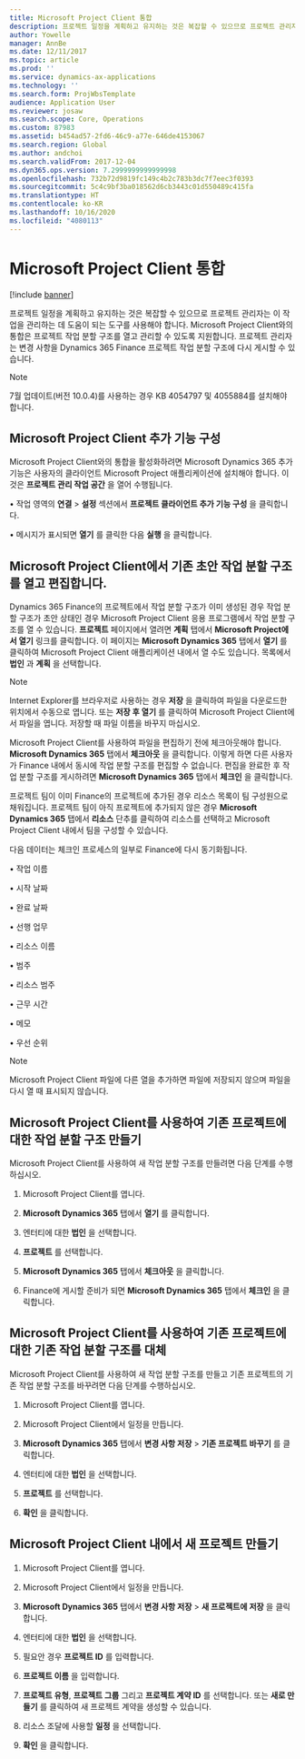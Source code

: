 ```yaml
---
title: Microsoft Project Client 통합
description: 프로젝트 일정을 계획하고 유지하는 것은 복잡할 수 있으므로 프로젝트 관리자는 이 작업을 관리하는 데 도움이 되는 도구를 사용해야 합니다. Microsoft Project Client와의 통합은 프로젝트 작업 분할 구조를 열고 관리할 수 있도록 지원합니다.
author: Yowelle
manager: AnnBe
ms.date: 12/11/2017
ms.topic: article
ms.prod: ''
ms.service: dynamics-ax-applications
ms.technology: ''
ms.search.form: ProjWbsTemplate
audience: Application User
ms.reviewer: josaw
ms.search.scope: Core, Operations
ms.custom: 87983
ms.assetid: b454ad57-2fd6-46c9-a77e-646de4153067
ms.search.region: Global
ms.author: andchoi
ms.search.validFrom: 2017-12-04
ms.dyn365.ops.version: 7.2999999999999998
ms.openlocfilehash: 732b72d9819fc149c4b2c783b3dc7f7eec3f0393
ms.sourcegitcommit: 5c4c9bf3ba018562d6cb3443c01d550489c415fa
ms.translationtype: HT
ms.contentlocale: ko-KR
ms.lasthandoff: 10/16/2020
ms.locfileid: "4080113"
---
```

# <a name="microsoft-project-client-integration"></a>Microsoft Project Client 통합

[!include [banner](../includes/banner.md)]

프로젝트 일정을 계획하고 유지하는 것은 복잡할 수 있으므로 프로젝트 관리자는 이 작업을 관리하는 데 도움이 되는 도구를 사용해야 합니다. Microsoft Project Client와의 통합은 프로젝트 작업 분할 구조를 열고 관리할 수 있도록 지원합니다. 프로젝트 관리자는 변경 사항을 Dynamics 365 Finance 프로젝트 작업 분할 구조에 다시 게시할 수 있습니다.

> [!NOTE]
> 7월 업데이트(버전 10.0.4)를 사용하는 경우 KB 4054797 및 4055884를 설치해야 합니다.

## <a name="configure-the-microsoft-project-client-add-in"></a>Microsoft Project Client 추가 기능 구성
Microsoft Project Client와의 통합을 활성화하려면 Microsoft Dynamics 365 추가 기능은 사용자의 클라이언트 Microsoft Project 애플리케이션에 설치해야 합니다. 이것은 **프로젝트 관리 작업 공간** 을 열어 수행됩니다.

•    작업 영역의 **연결** > **설정** 섹션에서 **프로젝트 클라이언트 추가 기능 구성** 을 클릭합니다.

•   메시지가 표시되면 **열기** 를 클릭한 다음 **실행** 을 클릭합니다.

## <a name="open-and-edit-an-existing-draft-work-breakdown-structure-in-microsoft-project-client"></a>Microsoft Project Client에서 기존 초안 작업 분할 구조를 열고 편집합니다.
Dynamics 365 Finance의 프로젝트에서 작업 분할 구조가 이미 생성된 경우 작업 분할 구조가 초안 상태인 경우 Microsoft Project Client 응용 프로그램에서 작업 분할 구조를 열 수 있습니다. **프로젝트** 페이지에서 열려면 **계획** 탭에서 **Microsoft Project에서 열기** 링크를 클릭합니다. 이 페이지는 **Microsoft Dynamics 365** 탭에서 **열기** 를 클릭하여 Microsoft Project Client 애플리케이션 내에서 열 수도 있습니다. 목록에서 **법인** 과 **계획** 을 선택합니다.

> [!NOTE]
> Internet Explorer를 브라우저로 사용하는 경우 **저장** 을 클릭하여 파일을 다운로드한 위치에서 수동으로 엽니다. 또는 **저장 후 열기** 를 클릭하여 Microsoft Project Client에서 파일을 엽니다. 저장할 때 파일 이름을 바꾸지 마십시오.

Microsoft Project Client를 사용하여 파일을 편집하기 전에 체크아웃해야 합니다. **Microsoft Dynamics 365** 탭에서 **체크아웃** 을 클릭합니다. 이렇게 하면 다른 사용자가 Finance 내에서 동시에 작업 분할 구조를 편집할 수 없습니다. 편집을 완료한 후 작업 분할 구조를 게시하려면 **Microsoft Dynamics 365** 탭에서 **체크인** 을 클릭합니다.

프로젝트 팀이 이미 Finance의 프로젝트에 추가된 경우 리소스 목록이 팀 구성원으로 채워집니다. 프로젝트 팀이 아직 프로젝트에 추가되지 않은 경우 **Microsoft Dynamics 365** 탭에서 **리소스** 단추를 클릭하여 리소스를 선택하고 Microsoft Project Client 내에서 팀을 구성할 수 있습니다. 

다음 데이터는 체크인 프로세스의 일부로 Finance에 다시 동기화됩니다.

•   작업 이름

•   시작 날짜

•   완료 날짜

•   선행 업무

•   리소스 이름

•   범주

•   리소스 범주

•   근무 시간

•   메모

•   우선 순위

> [!NOTE]
> Microsoft Project Client 파일에 다른 열을 추가하면 파일에 저장되지 않으며 파일을 다시 열 때 표시되지 않습니다.

## <a name="create-the-work-breakdown-structure-for-an-existing-project-using-microsoft-project-client"></a>Microsoft Project Client를 사용하여 기존 프로젝트에 대한 작업 분할 구조 만들기
Microsoft Project Client를 사용하여 새 작업 분할 구조를 만들려면 다음 단계를 수행하십시오.


1.  Microsoft Project Client를 엽니다.

2.  **Microsoft Dynamics 365** 탭에서 **열기** 를 클릭합니다.

3.  엔터티에 대한 **법인** 을 선택합니다.

4.  **프로젝트** 를 선택합니다.

5.  **Microsoft Dynamics 365** 탭에서 **체크아웃** 을 클릭합니다.

6.  Finance에 게시할 준비가 되면 **Microsoft Dynamics 365** 탭에서 **체크인** 을 클릭합니다.

## <a name="replace-the-existing-work-breakdown-structure-for-an-existing-project-using-microsoft-project-client"></a>Microsoft Project Client를 사용하여 기존 프로젝트에 대한 기존 작업 분할 구조를 대체
Microsoft Project Client를 사용하여 새 작업 분할 구조를 만들고 기존 프로젝트의 기존 작업 분할 구조를 바꾸려면 다음 단계를 수행하십시오.

1.  Microsoft Project Client를 엽니다.

2.  Microsoft Project Client에서 일정을 만듭니다.

3.  **Microsoft Dynamics 365** 탭에서 **변경 사항 저장** > **기존 프로젝트 바꾸기** 를 클릭합니다.

4.  엔터티에 대한 **법인** 을 선택합니다.

5.  **프로젝트** 를 선택합니다.

6.  **확인** 을 클릭합니다.

## <a name="create-a-new-project-from-within-microsoft-project-client"></a>Microsoft Project Client 내에서 새 프로젝트 만들기


1.  Microsoft Project Client를 엽니다.

2.  Microsoft Project Client에서 일정을 만듭니다.

3.  **Microsoft Dynamics 365** 탭에서 **변경 사항 저장** > **새 프로젝트에 저장** 을 클릭합니다.

4.  엔터티에 대한 **법인** 을 선택합니다.

5.  필요안 경우 **프로젝트 ID** 를 입력합니다.

6.  **프로젝트 이름** 을 입력합니다.

7.  **프로젝트 유형**, **프로젝트 그룹** 그리고 **프로젝트 계약 ID** 를 선택합니다. 또는 **새로 만들기** 를 클릭하여 새 프로젝트 계약을 생성할 수 있습니다.

8.  리소스 조달에 사용할 **일정** 을 선택합니다.

11. **확인** 을 클릭합니다.
